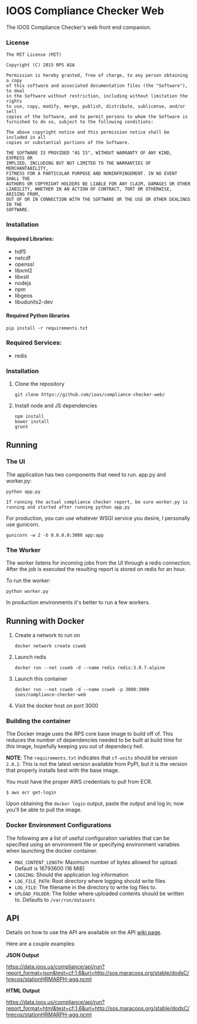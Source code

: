 IOOS Compliance Checker Web
===========================

The IOOS Compliance Checker's web front end companion.

### License

```
The MIT License (MIT)

Copyright (C) 2015 RPS ASA

Permission is hereby granted, free of charge, to any person obtaining a copy
of this software and associated documentation files (the "Software"), to deal
in the Software without restriction, including without limitation the rights
to use, copy, modify, merge, publish, distribute, sublicense, and/or sell
copies of the Software, and to permit persons to whom the Software is
furnished to do so, subject to the following conditions:

The above copyright notice and this permission notice shall be included in all
copies or substantial portions of the Software.

THE SOFTWARE IS PROVIDED "AS IS", WITHOUT WARRANTY OF ANY KIND, EXPRESS OR
IMPLIED, INCLUDING BUT NOT LIMITED TO THE WARRANTIES OF MERCHANTABILITY,
FITNESS FOR A PARTICULAR PURPOSE AND NONINFRINGEMENT. IN NO EVENT SHALL THE
AUTHORS OR COPYRIGHT HOLDERS BE LIABLE FOR ANY CLAIM, DAMAGES OR OTHER
LIABILITY, WHETHER IN AN ACTION OF CONTRACT, TORT OR OTHERWISE, ARISING FROM,
OUT OF OR IN CONNECTION WITH THE SOFTWARE OR THE USE OR OTHER DEALINGS IN THE
SOFTWARE.
```


### Installation

#### Required Libraries:

 - hdf5
 - netcdf
 - openssl
 - libxml2
 - libxslt
 - nodejs
 - npm
 - libgeos
 - libudunits2-dev


 #### Required Python libraries
 ```
 pip install -r requirements.txt
```

### Required Services:

 - redis

### Installation

1. Clone the repository
   ```
   git clone https://github.com/ioos/compliance-checker-web/
   ```

2. Install node and JS dependencies
   ```
   npm install
   bower install
   grunt
   ```

## Running

### The UI

The application has two components that need to run. app.py and worker.py:

```
python app.py

If running the actual compliance checker report, be sure worker.py is running and started after running python app.py
```

For production, you can use whatever WSGI service you desire, I personally use gunicorn.

```
gunicorn -w 2 -b 0.0.0.0:3000 app:app
```

### The Worker

The worker listens for incoming jobs from the UI through a redis connection.
After the job is executed the resulting report is stored on redis for an hour.

To run the worker:

```
python worker.py
```

In production environments it's better to run a few workers.


## Running with Docker

1. Create a network to run on
   ```
   docker network create ccweb
   ```

2. Launch redis
   ```
   docker run --net ccweb -d --name redis redis:3.0.7-alpine
   ```

3. Launch this container
   ```
   docker run --net ccweb -d --name ccweb -p 3000:3000 ioos/compliance-checker-web
   ```

4. Visit the docker host on port 3000


### Building the container

The Docker image uses the RPS core base image to build off of. This reduces the number of dependencies needed
to be built at build time for _this_ image, hopefully keeping you out of dependecy hell.

__NOTE__: The `requirements.txt` indicates that `cf-units` should be version `2.0.2`. This is not the latest
version available from PyPI, but it is the version that properly installs best with the base image.

You must have the proper AWS credentials to pull from ECR.

```
$ aws ecr get-login
```

Upon obtaining the `docker login` output, paste the output and log in; now you'll be able to pull the image.

### Docker Environment Configurations

The following are a list of useful configuration variables that can be
specified using an environment file or specifying environment variables when
launching the docker container.

- `MAX_CONTENT_LENGTH`: Maximum number of bytes allowed for upload. Default is 16793600 (16 MiB)
- `LOGGING`: Should the application log information
- `LOG_FILE_PATH`: Root directory where logging should write files
- `LOG_FILE`: The filename in the directory to write log files to.
- `UPLOAD_FOLDER`: The folder where uploaded contents should be written to. Defaults to `/var/run/datasets`

## API

Details on how to use the API are
available on the API [wiki page](https://github.com/ioos/compliance-checker-web/wiki/API).

Here are a couple examples:

**JSON Output**

https://data.ioos.us/compliance/api/run?report_format=json&test=cf:1.6&url=http://sos.maracoos.org/stable/dodsC/hrecos/stationHRMARPH-agg.ncml

**HTML Output**

https://data.ioos.us/compliance/api/run?report_format=html&test=cf:1.6&url=http://sos.maracoos.org/stable/dodsC/hrecos/stationHRMARPH-agg.ncml
